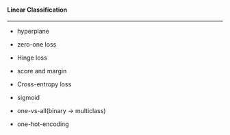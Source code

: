 #### Linear Classification

---

* hyperplane

* zero-one loss
* Hinge loss
* score and margin

* Cross-entropy loss
* sigmoid

* one-vs-all(binary -> multiclass)
* one-hot-encoding